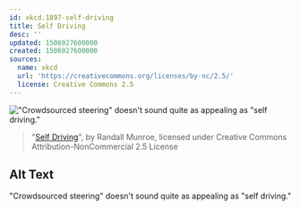 ```yaml
---
id: xkcd.1897-self-driving
title: Self Driving
desc: ''
updated: 1506927600000
created: 1506927600000
sources:
  name: xkcd
  url: 'https://creativecommons.org/licenses/by-nc/2.5/'
  license: Creative Commons 2.5
---
```

!["Crowdsourced steering" doesn't sound quite as appealing as "self driving."](https://imgs.xkcd.com/comics/self_driving.png)
> "[Self Driving](https://xkcd.com/1897/)", by Randall Munroe, licensed under Creative Commons Attribution-NonCommercial 2.5 License

## Alt Text
"Crowdsourced steering" doesn't sound quite as appealing as "self driving."
